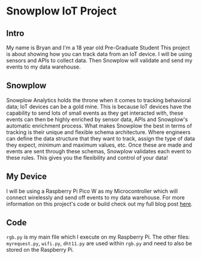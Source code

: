 # Snowplow IoT Project
## Intro
My name is Bryan and I'm a 18 year old Pre-Graduate Student 
This project is about showing how you can track data from an IoT device.
I will be using sensors and APIs to collect data. Then Snowplow will validate and send my events to my data warehouse. 

## Snowplow
Snowplow Analytics holds the throne when it comes to tracking behavioral data; IoT devices can be a gold mine. This is because IoT devices have the capability to send lots of small events as they get interacted with, these events can then be highly enriched by sensor data, APIs and Snowplow's automatic enrichment process.
What makes Snowplow the best in terms of tracking is their unique and flexible schema architecture. Where engineers can define the data structure that they want to track, assign the type of data they expect, minimum and maximum values, etc. Once these are made and events are sent through these schemas, Snowplow validates each event to these rules. This gives you the flexibility and control of your data!

## My Device
I will be using a Raspberry Pi Pico W as my Microcontroller which will connect wirelessly and send off events to my data warehouse. For more information on this project's code or build check out my full blog post [here](https://snowplowanalytics.com/blog/2022/08/12/the-missed-opportunity-of-behavioral-data-in-iot-snowplow/).

## Code
```rgb.py``` is my main file which I execute on my Raspberry Pi.
The other files: ```myrequest.py```, ```wifi.py```, ```dht11.py``` are used within ```rgb.py``` and need to also be stored on the Raspberry Pi.